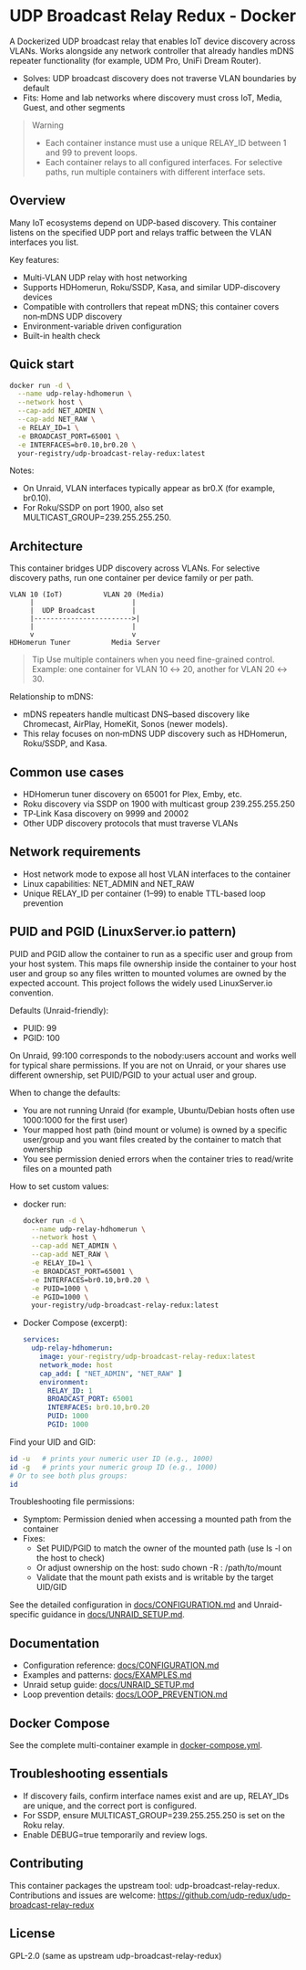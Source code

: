 # UDP Broadcast Relay Redux - Docker

A Dockerized UDP broadcast relay that enables IoT device discovery across VLANs. Works alongside any network controller that already handles mDNS repeater functionality (for example, UDM Pro, UniFi Dream Router).

- Solves: UDP broadcast discovery does not traverse VLAN boundaries by default
- Fits: Home and lab networks where discovery must cross IoT, Media, Guest, and other segments

> Warning
> - Each container instance must use a unique RELAY_ID between 1 and 99 to prevent loops.
> - Each container relays to all configured interfaces. For selective paths, run multiple containers with different interface sets.

## Overview

Many IoT ecosystems depend on UDP-based discovery. This container listens on the specified UDP port and relays traffic between the VLAN interfaces you list.

Key features:
- Multi-VLAN UDP relay with host networking
- Supports HDHomerun, Roku/SSDP, Kasa, and similar UDP-discovery devices
- Compatible with controllers that repeat mDNS; this container covers non‑mDNS UDP discovery
- Environment-variable driven configuration
- Built-in health check

## Quick start

```bash
docker run -d \
  --name udp-relay-hdhomerun \
  --network host \
  --cap-add NET_ADMIN \
  --cap-add NET_RAW \
  -e RELAY_ID=1 \
  -e BROADCAST_PORT=65001 \
  -e INTERFACES=br0.10,br0.20 \
  your-registry/udp-broadcast-relay-redux:latest
```

Notes:
- On Unraid, VLAN interfaces typically appear as br0.X (for example, br0.10).
- For Roku/SSDP on port 1900, also set MULTICAST_GROUP=239.255.255.250.

## Architecture

This container bridges UDP discovery across VLANs. For selective discovery paths, run one container per device family or per path.

```
VLAN 10 (IoT)          VLAN 20 (Media)
     |                        |
     |  UDP Broadcast         |
     |------------------------>|
     |                        |
     v                        v
HDHomerun Tuner          Media Server
```

> Tip
> Use multiple containers when you need fine-grained control. Example: one container for VLAN 10 ↔ 20, another for VLAN 20 ↔ 30.

Relationship to mDNS:
- mDNS repeaters handle multicast DNS–based discovery like Chromecast, AirPlay, HomeKit, Sonos (newer models).
- This relay focuses on non‑mDNS UDP discovery such as HDHomerun, Roku/SSDP, and Kasa.

## Common use cases

- HDHomerun tuner discovery on 65001 for Plex, Emby, etc.
- Roku discovery via SSDP on 1900 with multicast group 239.255.255.250
- TP‑Link Kasa discovery on 9999 and 20002
- Other UDP discovery protocols that must traverse VLANs

## Network requirements

- Host network mode to expose all host VLAN interfaces to the container
- Linux capabilities: NET_ADMIN and NET_RAW
- Unique RELAY_ID per container (1–99) to enable TTL-based loop prevention

## PUID and PGID (LinuxServer.io pattern)

PUID and PGID allow the container to run as a specific user and group from your host system. This maps file ownership inside the container to your host user and group so any files written to mounted volumes are owned by the expected account. This project follows the widely used LinuxServer.io convention.

Defaults (Unraid-friendly):
- PUID: 99
- PGID: 100

On Unraid, 99:100 corresponds to the nobody:users account and works well for typical share permissions. If you are not on Unraid, or your shares use different ownership, set PUID/PGID to your actual user and group.

When to change the defaults:
- You are not running Unraid (for example, Ubuntu/Debian hosts often use 1000:1000 for the first user)
- Your mapped host path (bind mount or volume) is owned by a specific user/group and you want files created by the container to match that ownership
- You see permission denied errors when the container tries to read/write files on a mounted path

How to set custom values:
- docker run:
  ```bash
  docker run -d \
    --name udp-relay-hdhomerun \
    --network host \
    --cap-add NET_ADMIN \
    --cap-add NET_RAW \
    -e RELAY_ID=1 \
    -e BROADCAST_PORT=65001 \
    -e INTERFACES=br0.10,br0.20 \
    -e PUID=1000 \
    -e PGID=1000 \
    your-registry/udp-broadcast-relay-redux:latest
  ```

- Docker Compose (excerpt):
  ```yaml
  services:
    udp-relay-hdhomerun:
      image: your-registry/udp-broadcast-relay-redux:latest
      network_mode: host
      cap_add: [ "NET_ADMIN", "NET_RAW" ]
      environment:
        RELAY_ID: 1
        BROADCAST_PORT: 65001
        INTERFACES: br0.10,br0.20
        PUID: 1000
        PGID: 1000
  ```

Find your UID and GID:
```bash
id -u   # prints your numeric user ID (e.g., 1000)
id -g   # prints your numeric group ID (e.g., 1000)
# Or to see both plus groups:
id
```

Troubleshooting file permissions:
- Symptom: Permission denied when accessing a mounted path from the container
- Fixes:
  - Set PUID/PGID to match the owner of the mounted path (use ls -l on the host to check)
  - Or adjust ownership on the host: sudo chown -R <uid>:<gid> /path/to/mount
  - Validate that the mount path exists and is writable by the target UID/GID

See the detailed configuration in [docs/CONFIGURATION.md](docs/CONFIGURATION.md) and Unraid-specific guidance in [docs/UNRAID_SETUP.md](docs/UNRAID_SETUP.md).

## Documentation

- Configuration reference: [docs/CONFIGURATION.md](docs/CONFIGURATION.md)
- Examples and patterns: [docs/EXAMPLES.md](docs/EXAMPLES.md)
- Unraid setup guide: [docs/UNRAID_SETUP.md](docs/UNRAID_SETUP.md)
- Loop prevention details: [docs/LOOP_PREVENTION.md](docs/LOOP_PREVENTION.md)

## Docker Compose

See the complete multi-container example in [docker-compose.yml](docker-compose.yml).

## Troubleshooting essentials

- If discovery fails, confirm interface names exist and are up, RELAY_IDs are unique, and the correct port is configured.
- For SSDP, ensure MULTICAST_GROUP=239.255.255.250 is set on the Roku relay.
- Enable DEBUG=true temporarily and review logs.

## Contributing

This container packages the upstream tool: udp-broadcast-relay-redux. Contributions and issues are welcome: https://github.com/udp-redux/udp-broadcast-relay-redux

## License

GPL-2.0 (same as upstream udp-broadcast-relay-redux)
